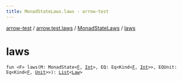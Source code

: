 ```yaml
---
title: MonadStateLaws.laws - arrow-test
---
```


[arrow-test](../../index.html) / [arrow.test.laws](../index.html) / [MonadStateLaws](index.html) / [laws](./laws.html)

# laws

`fun <F> laws(M: MonadState<`[`F`](laws.html#F)`, `[`Int`](https://kotlinlang.org/api/latest/jvm/stdlib/kotlin/-int/index.html)`>, EQ: Eq<Kind<`[`F`](laws.html#F)`, `[`Int`](https://kotlinlang.org/api/latest/jvm/stdlib/kotlin/-int/index.html)`>>, EQUnit: Eq<Kind<`[`F`](laws.html#F)`, `[`Unit`](https://kotlinlang.org/api/latest/jvm/stdlib/kotlin/-unit/index.html)`>>): `[`List`](https://kotlinlang.org/api/latest/jvm/stdlib/kotlin.collections/-list/index.html)`<`[`Law`](../-law/index.html)`>`